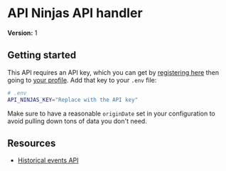 # API Ninjas API handler

**Version:** 1

## Getting started

This API requires an API key, which you can get by [registering here](https://api-ninjas.com/register) then going to [your profile](https://api-ninjas.com/profile). Add that key to your `.env` file:

```bash
# .env
API_NINJAS_KEY="Replace with the API key"
```

Make sure to have a reasonable `originDate` set in your configuration to avoid pulling down tons of data you don't need.

## Resources

- [Historical events API](https://api-ninjas.com/api/historicalevents)
